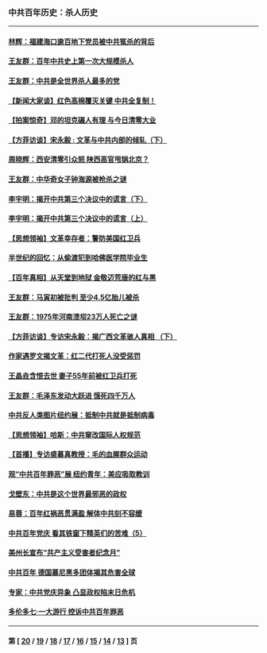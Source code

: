 ### 中共百年历史：杀人历史
---
#### [林辉：福建海口逾百地下党员被中共冤杀的背后](../../pages/nf1176106/n13878946.md?02110430) 
#### [王友群：百年中共史上第一次大规模杀人](../../pages/nf1176106/n13863785.md?02110430) 
#### [王友群：中共是全世界杀人最多的党](../../pages/nf1176106/n13860689.md?02110430) 
#### [【新闻大家谈】红色高棉覆灭关键 中共全复制！](../../pages/nf1176106/n13850222.md?02110430) 
#### [【拍案惊奇】邓的坦克碾人有理 与今日清零大业](../../pages/nf1176106/n13729574.md?02110430) 
#### [【方菲访谈】宋永毅 : 文革与中共内部的倾轧（下）](../../pages/nf1176106/n13486836.md?02110430) 
#### [周晓辉：西安清零引众怒 陕西高官甩锅北京？](../../pages/nf1176106/n13484627.md?02110430) 
#### [王友群：中华奇女子钟海源被枪杀之谜](../../pages/nf1176106/n13430555.md?02110430) 
#### [李宇明：揭开中共第三个决议中的谎言（下）](../../pages/nf1176106/n13389389.md?02110430) 
#### [李宇明：揭开中共第三个决议中的谎言（上）](../../pages/nf1176106/n13388697.md?02110430) 
#### [【思想领袖】文革幸存者：警防美国红卫兵](../../pages/nf1176106/n13339289.md?02110430) 
#### [半世纪的回忆：从偷渡犯到哈佛医学院毕业生](../../pages/nf1176106/n13345328.md?02110430) 
#### [【百年真相】从天堂到地狱 金敬迈荒唐的红与黑](../../pages/nf1176106/n13336995.md?02110430) 
#### [王友群：马寅初被批判 至少4.5亿胎儿被杀](../../pages/nf1176106/n13260313.md?02110430) 
#### [王友群：1975年河南溃坝23万人死亡之谜](../../pages/nf1176106/n13231576.md?02110430) 
#### [【方菲访谈】专访宋永毅：揭广西文革骇人真相 （下）](../../pages/nf1176106/n13209074.md?02110430) 
#### [作家遇罗文揭文革：红二代打死人没受惩罚](../../pages/nf1176106/n13205254.md?02110430) 
#### [王晶垚含恨去世 妻子55年前被红卫兵打死](../../pages/nf1176106/n13203590.md?02110430) 
#### [王友群：毛泽东发动大跃进 饿死四千万人](../../pages/nf1176106/n13177158.md?02110430) 
#### [中共反人类图片纽约展：抵制中共就是抵制病毒](../../pages/nf1176106/n13115371.md?02110430) 
#### [【思想领袖】哈斯：中共窜改国际人权规范](../../pages/nf1176106/n13053647.md?02110430) 
#### [【首播】专访盛慕真教授：毛的血腥群众运动](../../pages/nf1176106/n13091782.md?02110430) 
#### [观“中共百年罪恶”展 纽约青年：美应吸取教训](../../pages/nf1176106/n13085246.md?02110430) 
#### [戈壁东：中共是这个世界最邪恶的政权](../../pages/nf1176106/n13085641.md?02110430) 
#### [易蓉：百年红祸恶贯满盈 解体中共刻不容缓](../../pages/nf1176106/n13084455.md?02110430) 
#### [中共百年党庆 看其铁窗下精英们的苦难（5）](../../pages/nf1176106/n13076766.md?02110430) 
#### [美州长宣布“共产主义受害者纪念月”](../../pages/nf1176106/n13074024.md?02110430) 
#### [中共百年 德国慕尼黑多团体揭其危害全球](../../pages/nf1176106/n13068873.md?02110430) 
#### [专家：中共党庆异象 凸显政权陷末日危机](../../pages/nf1176106/n13067084.md?02110430) 
#### [多伦多七·一大游行 控诉中共百年罪恶](../../pages/nf1176106/n13062043.md?02110430) 

---
#### 第 [ [20](./20.md?02110430) / [19](./19.md?02110430) / [18](./18.md?02110430) / [17](./17.md?02110430) / [16](./16.md?02110430) / [15](./15.md?02110430) / [14](./14.md?02110430) / [13](./13.md?02110430) ] 页
